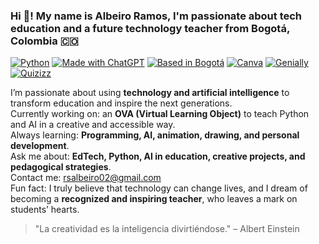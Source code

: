 ### Hi 👋! My name is Albeiro Ramos, I'm passionate about tech education and a future technology teacher from Bogotá, Colombia 🇨🇴

[![Python](https://img.shields.io/badge/Python-3.12+-yellow?style=for-the-badge&logo=python&logoColor=white&labelColor=101010)](https://python.org)
[![Made with ChatGPT](https://img.shields.io/badge/Made_with-ChatGPT-10a37f?style=for-the-badge&logo=openai&logoColor=white&labelColor=101010)](https://openai.com/chatgpt)
[![Based in Bogotá](https://img.shields.io/badge/Based_in-Bogotá-ff5733?style=for-the-badge&logo=googlemaps&logoColor=white&labelColor=101010)](https://www.google.com/maps/place/Bogotá)
[![Canva](https://img.shields.io/badge/Tools-Canva-00c4cc?style=for-the-badge&logo=canva&logoColor=white&labelColor=101010)](https://www.canva.com/)
[![Genially](https://img.shields.io/badge/Tools-Genially-ffcc00?style=for-the-badge&logoColor=white&labelColor=101010)](https://www.genial.ly/)
[![Quizizz](https://img.shields.io/badge/Tools-Quizizz-a033ff?style=for-the-badge&logoColor=white&labelColor=101010)](https://quizizz.com/)


I’m passionate about using **technology and artificial intelligence** to transform education and inspire the next generations.  
Currently working on: an **OVA (Virtual Learning Object)** to teach Python and AI in a creative and accessible way.  
Always learning: **Programming, AI, animation, drawing, and personal development**.  
Ask me about: **EdTech, Python, AI in education, creative projects, and pedagogical strategies**.  
Contact me: rsalbeiro02@gmail.com  
Fun fact: I truly believe that technology can change lives, and I dream of becoming a **recognized and inspiring teacher**, who leaves a mark on students’ hearts.


> "La creatividad es la inteligencia divirtiéndose." – Albert Einstein
